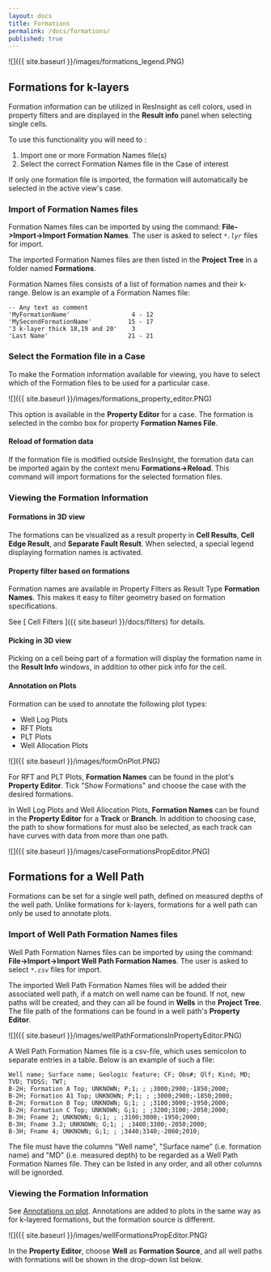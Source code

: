 ```yaml
---
layout: docs
title: Formations
permalink: /docs/formations/
published: true
---
```


![]({{ site.baseurl }}/images/formations_legend.PNG)

## Formations for k-layers

Formation information can be utilized in ResInsight as cell colors, used in property filters and are displayed in the **Result info** panel when selecting single cells.

To use this functionality you will need to :

1. Import one or more Formation Names file(s)
2. Select the correct Formation Names file in the Case of interest

<div class="note info">
If only one formation file is imported, the formation will automatically be selected in the active view's case.
</div>

### Import of Formation Names files

Formation Names files can be imported by using the command: **File->Import->Import Formation Names**.
The user is asked to select _`*.lyr`_ files for import.

The imported Formation Names files are then listed in the **Project Tree** in a folder named **Formations**. 

Formation Names files consists of a list of formation names and their k-range. Below is an example of a Formation Names file:

```
-- Any text as comment
'MyFormationName'                 4 - 12
'MySecondFormationName'          15 - 17
'3 k-layer thick 18,19 and 20'    3
'Last Name'                      21 - 21 
```

### Select the Formation file in a Case
To make the Formation information available for viewing, you have to select which of the Formation files to be used for a particular case.

![]({{ site.baseurl }}/images/formations_property_editor.PNG)

This option is available in the **Property Editor** for a case. The formation is selected in the combo box for property **Formation Names File**.

#### Reload of formation data
If the formation file is modified outside ResInsight, the formation data can be imported again by the context menu **Formations->Reload**. This command will import formations for the selected formation files.

### Viewing the Formation Information

#### Formations in 3D view
The formations can be visualized as a result property in **Cell Results**, **Cell Edge Result**, and **Separate Fault Result**. When selected, a special legend displaying formation names is activated.

#### Property filter based on formations
Formation names are available in Property Filters as Result Type **Formation Names**. This makes it easy to filter geometry based on formation specifications.

See [ Cell Filters ]({{ site.baseurl }}/docs/filters) for details.

#### Picking in 3D view
Picking on a cell being part of a formation will display the formation name in the **Result Info** windows, in addition to other pick info for the cell.

#### <a name="annotationOnPlot">Annotation on Plots</a>
Formation can be used to annotate the following plot types:
- Well Log Plots
- RFT Plots
- PLT Plots
- Well Allocation Plots

![]({{ site.baseurl }}/images/formOnPlot.PNG)

For RFT and PLT Plots, **Formation Names** can be found in the plot's **Property Editor**. Tick "Show Formations" and choose the case with the desired formations. 

In Well Log Plots and Well Allocation Plots, **Formation Names** can be found in the **Property Editor** for a **Track** or **Branch**. In addition to choosing case, the path to show formations for must also be selected, as each track can have curves with data from more than one path.

![]({{ site.baseurl }}/images/caseFormationsPropEditor.PNG)

## Formations for a Well Path
Formations can be set for a single well path, defined on measured depths of the well path. Unlike formations for k-layers, formations for a well path can only be used to annotate plots.

### Import of Well Path Formation Names files

Well Path Formation Names files can be imported by using the command: **File->Import->Import Well Path Formation Names**.
The user is asked to select _`*.csv`_ files for import.

The imported Well Path Formation Names files will be added their associated well path, if a match on well name can be found. If not, new paths will be created, and they can all be found in **Wells** in the **Project Tree**. The file path of the formations can be found in a well path's **Property Editor**.

![]({{ site.baseurl }}/images/wellPathFormationsInPropertyEditor.PNG)

A Well Path Formation Names file is a csv-file, which uses semicolon to separate entries in a table. Below is an example of such a file:

```
Well name; Surface name; Geologic feature; CF; Obs#; Qlf; Kind; MD; TVD; TVDSS; TWT;
B-2H; Formation A Top; UNKNOWN; P;1; ; ;3000;2900;-1850;2000;
B-2H; Formation A1 Top; UNKNOWN; P;1; ; ;3000;2900;-1850;2000; 
B-2H; Formation B Top; UNKNOWN; G;1; ; ;3100;3000;-1950;2000;
B-2H; Formation C Top; UNKNOWN; G;1; ; ;3200;3100;-2050;2000;
B-3H; Fname 2; UNKNOWN; G;1; ; ;3100;3000;-1950;2000;
B-3H; Fname 3.2; UNKNOWN; G;1; ; ;3400;3300;-2050;2000;
B-3H; Fname 4; UNKNOWN; G;1; ; ;3440;3340;-2060;2010;
```

The file must have the columns "Well name", "Surface name" (i.e. formation name) and "MD" (i.e. measured depth) to be regarded as a Well Path Formation Names file. They can be listed in any order, and all other columns will be ignorded.

### Viewing the Formation Information
See [Annotations on plot](#annotationOnPlot). Annotations are added to plots in the same way as for k-layered formations, but the formation source is different.

![]({{ site.baseurl }}/images/wellFormationsPropEditor.PNG)

In the **Property Editor**, choose **Well** as **Formation Source**, and all well paths with formations will be shown in the drop-down list below.
